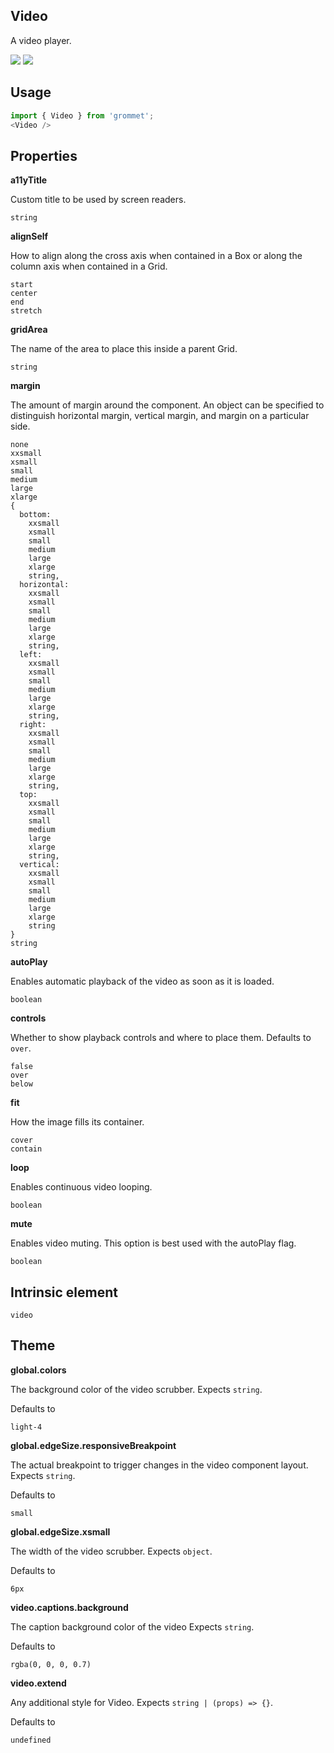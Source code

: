 ## Video
A video player.

[![](https://cdn-images-1.medium.com/fit/c/120/120/1*TD1P0HtIH9zF0UEH28zYtw.png)](https://storybook.grommet.io/?selectedKind=Video&full=0&addons=0&stories=1&panelRight=0) [![](https://codesandbox.io/static/img/play-codesandbox.svg)](https://codesandbox.io/s/github/grommet/grommet-sandbox?initialpath=video&module=%2Fsrc%2FVideo.js)
## Usage

```javascript
import { Video } from 'grommet';
<Video />
```

## Properties

**a11yTitle**

Custom title to be used by screen readers.

```
string
```

**alignSelf**

How to align along the cross axis when contained in
      a Box or along the column axis when contained in a Grid.

```
start
center
end
stretch
```

**gridArea**

The name of the area to place
    this inside a parent Grid.

```
string
```

**margin**

The amount of margin around the component. An object can
      be specified to distinguish horizontal margin, vertical margin, and
      margin on a particular side.

```
none
xxsmall
xsmall
small
medium
large
xlarge
{
  bottom: 
    xxsmall
    xsmall
    small
    medium
    large
    xlarge
    string,
  horizontal: 
    xxsmall
    xsmall
    small
    medium
    large
    xlarge
    string,
  left: 
    xxsmall
    xsmall
    small
    medium
    large
    xlarge
    string,
  right: 
    xxsmall
    xsmall
    small
    medium
    large
    xlarge
    string,
  top: 
    xxsmall
    xsmall
    small
    medium
    large
    xlarge
    string,
  vertical: 
    xxsmall
    xsmall
    small
    medium
    large
    xlarge
    string
}
string
```

**autoPlay**

Enables automatic playback of the video as soon as it is loaded.

```
boolean
```

**controls**

Whether to show playback controls and where to place them. Defaults to `over`.

```
false
over
below
```

**fit**

How the image fills its container.

```
cover
contain
```

**loop**

Enables continuous video looping.

```
boolean
```

**mute**

Enables video muting. This option is best used with the autoPlay flag.

```
boolean
```
  
## Intrinsic element

```
video
```
## Theme
  
**global.colors**

The background color of the video scrubber. Expects `string`.

Defaults to

```
light-4
```

**global.edgeSize.responsiveBreakpoint**

The actual breakpoint to trigger changes in the video component layout. Expects `string`.

Defaults to

```
small
```

**global.edgeSize.xsmall**

The width of the video scrubber. Expects `object`.

Defaults to

```
6px
```

**video.captions.background**

The caption background color of the video  Expects `string`.

Defaults to

```
rgba(0, 0, 0, 0.7)
```

**video.extend**

Any additional style for Video. Expects `string | (props) => {}`.

Defaults to

```
undefined
```
